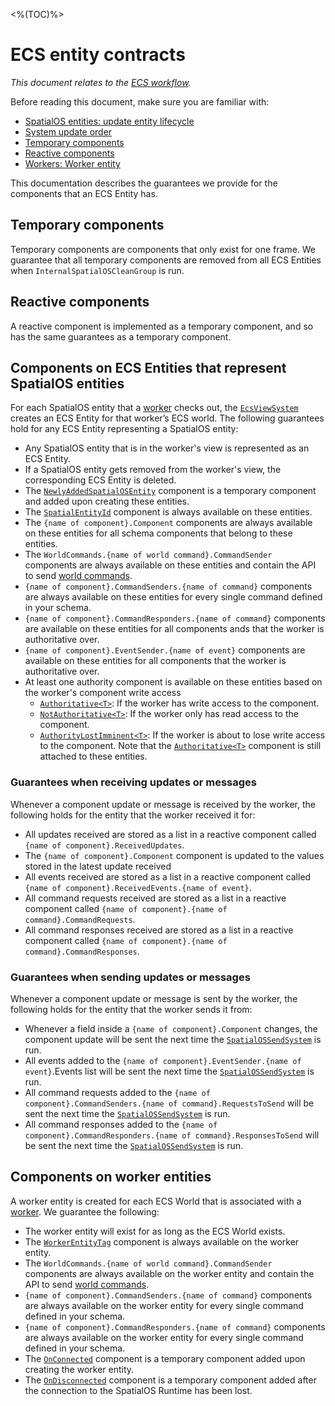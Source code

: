 <%(TOC)%>

# ECS entity contracts

_This document relates to the [ECS workflow]({{urlRoot}}/reference/workflows/overview)._

Before reading this document, make sure you are familiar with:

  * [SpatialOS entities: update entity lifecycle]({{urlRoot}}/reference/concepts/entity-lifecycle)
  * [System update order]({{urlRoot}}/reference/workflows/ecs/system-update-order)
  * [Temporary components]({{urlRoot}}/reference/workflows/ecs/temporary-components)
  * [Reactive components]({{urlRoot}}/reference/workflows/ecs/reactive-components)
  * [Workers: Worker entity]({{urlRoot}}/reference/workflows/ecs/worker-entity)

This documentation describes the guarantees we provide for the components that an ECS Entity has.

## Temporary components

Temporary components are components that only exist for one frame. We guarantee that all temporary components are removed from all ECS Entities when `InternalSpatialOSCleanGroup` is run.

## Reactive components

A reactive component is implemented as a temporary component, and so has the same guarantees as a temporary component.

## Components on ECS Entities that represent SpatialOS entities

For each SpatialOS entity that a [worker]({{urlRoot}}/reference/concepts/worker) checks out, the [`EcsViewSystem`]({{urlRoot}}/api/core/ecs-view-system) creates an ECS Entity for that worker’s ECS world.
The following guarantees hold for any ECS Entity representing a SpatialOS entity:

  * Any SpatialOS entity that is in the worker's view is represented as an ECS Entity.
  * If a SpatialOS entity gets removed from the worker's view, the corresponding ECS Entity is deleted.
  * The [`NewlyAddedSpatialOSEntity`]({{urlRoot}}/api/core/newly-added-spatial-os-entity) component is a temporary component and added upon creating these entities.
  * The [`SpatialEntityId`]({{urlRoot}}/api/core/spatial-entity-id) component is always available on these entities.
  * The `{name of component}.Component` components are always available on these entities for all schema components that belong to these entities.
  * The `WorldCommands.{name of world command}.CommandSender` components are always available on these entities and contain the API to send [world commands]({{urlRoot}}/reference/workflows/ecs/interaction/commands/world-commands).
  * `{name of component}.CommandSenders.{name of command}` components are always available on these entities for every single command defined in your schema.
  * `{name of component}.CommandResponders.{name of command}` components are available on these entities for all components ands that the worker is authoritative over.
  * `{name of component}.EventSender.{name of event}` components are available on these entities for all components that the worker is authoritative over.
  * At least one authority component is available on these entities based on the worker's component write access
    * [`Authoritative<T>`]({{urlRoot}}/api/reactive-components/authoritative): If the worker has write access to the component.
    * [`NotAuthoritative<T>`]({{urlRoot}}/api/reactive-components/not-authoritative): If the worker only has read access to the component.
    * [`AuthorityLostImminent<T>`]({{urlRoot}}/api/reactive-components/authority-loss-imminent): If the worker is about to lose write access to the component. Note that the [`Authoritative<T>`]({{urlRoot}}/api/reactive-components/authoritative) component is still attached to these entities.

### Guarantees when receiving updates or messages

Whenever a component update or message is received by the worker, the following holds for the entity that the worker received it for:

  * All updates received are stored as a list in a reactive component called `{name of component}.ReceivedUpdates`.
  * The `{name of component}.Component` component is updated to the values stored in the latest update received
  * All events received are stored as a list in a reactive component called `{name of component}.ReceivedEvents.{name of event}`.
  * All command requests received are stored as a list in a reactive component called `{name of component}.{name of command}.CommandRequests`.
  * All command responses received are stored as a list in a reactive component called `{name of component}.{name of command}.CommandResponses`.

### Guarantees when sending updates or messages

Whenever a component update or message is sent by the worker, the following holds for the entity that the worker sends it from:

  * Whenever a field inside a `{name of component}.Component` changes, the component update will be sent the next time the [`SpatialOSSendSystem`]({{urlRoot}}/api/core/spatial-os-send-system) is run.
  * All events added to the `{name of component}.EventSender.{name of event}`.Events list will be sent the next time the [`SpatialOSSendSystem`]({{urlRoot}}/api/core/spatial-os-send-system) is run.
  * All command requests added to the `{name of component}.CommandSenders.{name of command}.RequestsToSend`  will be sent the next time the [`SpatialOSSendSystem`]({{urlRoot}}/api/core/spatial-os-send-system) is run.
  * All command responses added to the `{name of component}.CommandResponders.{name of command}.ResponsesToSend`  will be sent the next time the [`SpatialOSSendSystem`]({{urlRoot}}/api/core/spatial-os-send-system) is run.

## Components on worker entities

A worker entity is created for each ECS World that is associated with a [worker]({{urlRoot}}/reference/concepts/worker).
We guarantee the following:

  * The worker entity will exist for as long as the ECS World exists.
  * The [`WorkerEntityTag`]({{urlRoot}}/api/core/worker-entity-tag) component is always available on the worker entity.
  * The `WorldCommands.{name of world command}.CommandSender` components are always available on the worker entity and contain the API to send [world commands]({{urlRoot}}/reference/workflows/ecs/interaction/commands/world-commands).
  * `{name of component}.CommandSenders.{name of command}` components are always available on the worker entity for every single command defined in your schema.
  * `{name of component}.CommandResponders.{name of command}` components are always available on the worker entity for every single command defined in your schema.
  * The [`OnConnected`]({{urlRoot}}/api/core/on-connected) component is a temporary component added upon creating the worker entity.
  * The [`OnDisconnected`]({{urlRoot}}/api/core/on-disconnected) component is a temporary component added after the connection to the SpatialOS Runtime has been lost.
